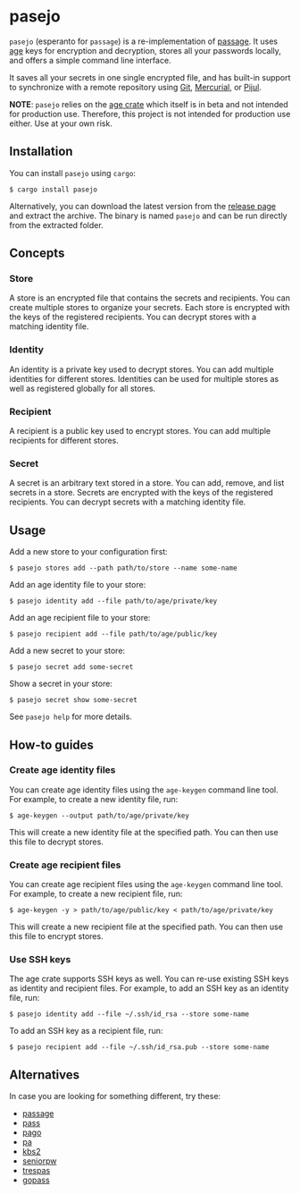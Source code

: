 <!--
SPDX-FileCopyrightText: The pasejo Authors
SPDX-License-Identifier: 0BSD
 -->

# pasejo

`pasejo` (esperanto for `passage`) is a re-implementation of [passage](https://github.com/FiloSottile/passage). It uses [age](https://age-encryption.org/) keys for encryption and decryption, stores all your passwords locally, and offers a simple command line interface.

It saves all your secrets in one single encrypted file, and has built-in support to synchronize with a remote repository using [Git](https://git-scm.com/), [Mercurial](https://mercurial-scm.org/), or [Pijul](https://pijul.org/).

**NOTE**: `pasejo` relies on the [age crate](https://crates.io/crates/age) which itself is in beta and not intended for production use. Therefore, this project is not intended for production use either. Use at your own risk.

## Installation

You can install `pasejo` using `cargo`:

```console
$ cargo install pasejo
```

Alternatively, you can download the latest version from the [release page](https://github.com/metio/pasejo/releases/latest) and extract the archive. The binary is named `pasejo` and can be run directly from the extracted folder.

## Concepts

### Store

A store is an encrypted file that contains the secrets and recipients. You can create multiple stores to organize your secrets. Each store is encrypted with the keys of the registered recipients. You can decrypt stores with a matching identity file.

### Identity

An identity is a private key used to decrypt stores. You can add multiple identities for different stores. Identities can be used for multiple stores as well as registered globally for all stores.

### Recipient

A recipient is a public key used to encrypt stores. You can add multiple recipients for different stores.

### Secret

A secret is an arbitrary text stored in a store. You can add, remove, and list secrets in a store. Secrets are encrypted with the keys of the registered recipients. You can decrypt secrets with a matching identity file.

## Usage

Add a new store to your configuration first:

```console
$ pasejo stores add --path path/to/store --name some-name
```

Add an age identity file to your store:

```console
$ pasejo identity add --file path/to/age/private/key
```

Add an age recipient file to your store:

```console
$ pasejo recipient add --file path/to/age/public/key
```

Add a new secret to your store:

```console
$ pasejo secret add some-secret
```

Show a secret in your store:

```console
$ pasejo secret show some-secret
```

See `pasejo help` for more details.

## How-to guides

### Create age identity files

You can create age identity files using the `age-keygen` command line tool. For example, to create a new identity file, run:

```console
$ age-keygen --output path/to/age/private/key
```

This will create a new identity file at the specified path. You can then use this file to decrypt stores.

### Create age recipient files

You can create age recipient files using the `age-keygen` command line tool. For example, to create a new recipient file, run:

```console
$ age-keygen -y > path/to/age/public/key < path/to/age/private/key 
```
This will create a new recipient file at the specified path. You can then use this file to encrypt stores.

### Use SSH keys

The age crate supports SSH keys as well. You can re-use existing SSH keys as identity and recipient files. For example, to add an SSH key as an identity file, run:

```console
$ pasejo identity add --file ~/.ssh/id_rsa --store some-name
```

To add an SSH key as a recipient file, run:

```console
$ pasejo recipient add --file ~/.ssh/id_rsa.pub --store some-name
```

## Alternatives

In case you are looking for something different, try these:

- [passage](https://github.com/FiloSottile/passage)
- [pass](https://www.passwordstore.org/)
- [pago](https://github.com/dbohdan/pago)
- [pa](https://github.com/biox/pa)
- [kbs2](https://github.com/woodruffw/kbs2)
- [seniorpw](https://gitlab.com/retirement-home/seniorpw)
- [trespas](https://gitlab.com/pizkaz/trespass)
- [gopass](https://www.gopass.pw/)
